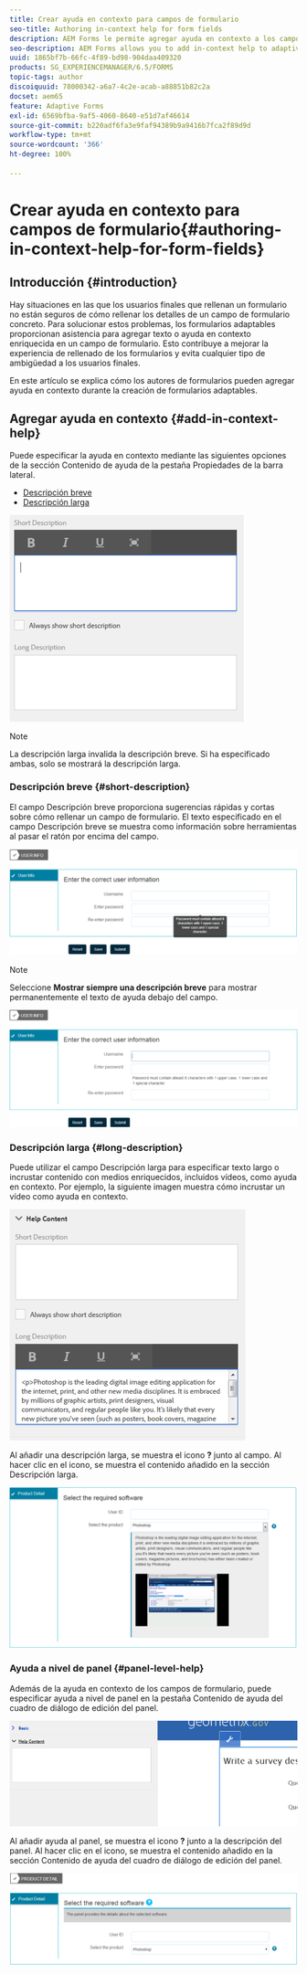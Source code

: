 ```yaml
---
title: Crear ayuda en contexto para campos de formulario
seo-title: Authoring in-context help for form fields
description: AEM Forms le permite agregar ayuda en contexto a los campos y paneles de los formularios adaptables, como texto o medios enriquecidos, incluidos vídeos.
seo-description: AEM Forms allows you to add in-context help to adaptive form fields and panels, as text or rich media, including videos.
uuid: 1865bf7b-66fc-4f89-bd98-904daa409320
products: SG_EXPERIENCEMANAGER/6.5/FORMS
topic-tags: author
discoiquuid: 78000342-a6a7-4c2e-acab-a88851b82c2a
docset: aem65
feature: Adaptive Forms
exl-id: 6569bfba-9af5-4060-8640-e51d7af46614
source-git-commit: b220adf6fa3e9faf94389b9a9416b7fca2f89d9d
workflow-type: tm+mt
source-wordcount: '366'
ht-degree: 100%

---
```


# Crear ayuda en contexto para campos de formulario{#authoring-in-context-help-for-form-fields}

## Introducción {#introduction}

Hay situaciones en las que los usuarios finales que rellenan un formulario no están seguros de cómo rellenar los detalles de un campo de formulario concreto. Para solucionar estos problemas, los formularios adaptables proporcionan asistencia para agregar texto o ayuda en contexto enriquecida en un campo de formulario. Esto contribuye a mejorar la experiencia de rellenado de los formularios y evita cualquier tipo de ambigüedad a los usuarios finales.

En este artículo se explica cómo los autores de formularios pueden agregar ayuda en contexto durante la creación de formularios adaptables.

## Agregar ayuda en contexto {#add-in-context-help}

Puede especificar la ayuda en contexto mediante las siguientes opciones de la sección Contenido de ayuda de la pestaña Propiedades de la barra lateral.

* [Descripción breve](../../forms/using/authoring-in-field-help.md#p-short-description-p)
* [Descripción larga](../../forms/using/authoring-in-field-help.md#p-long-description-p)

![Ayuda en contexto para campos de formulario](assets/descriptions.png)

>[!NOTE]
>
>La descripción larga invalida la descripción breve. Si ha especificado ambas, solo se mostrará la descripción larga.

### Descripción breve {#short-description}

El campo Descripción breve proporciona sugerencias rápidas y cortas sobre cómo rellenar un campo de formulario. El texto especificado en el campo Descripción breve se muestra como información sobre herramientas al pasar el ratón por encima del campo.

![Descripción breve para agregar ayuda en contexto para los campos de formulario](assets/tooltip.png)

>[!NOTE]
>
>Seleccione **Mostrar siempre una descripción breve** para mostrar permanentemente el texto de ayuda debajo del campo.

![Ayuda breve permanente en contexto debajo del campo](assets/short1.png)

### Descripción larga {#long-description}

Puede utilizar el campo Descripción larga para especificar texto largo o incrustar contenido con medios enriquecidos, incluidos vídeos, como ayuda en contexto. Por ejemplo, la siguiente imagen muestra cómo incrustar un vídeo como ayuda en contexto.

![Adición de medios enriquecidos como ayuda en contexto para campos de formulario](assets/long-descriptions.png)

Al añadir una descripción larga, se muestra el icono **?** junto al campo. Al hacer clic en el icono, se muestra el contenido añadido en la sección Descripción larga.

![Ejemplo de ayuda en contexto con medios enriquecidos](assets/photoshop.png)

### Ayuda a nivel de panel {#panel-level-help}

Además de la ayuda en contexto de los campos de formulario, puede especificar ayuda a nivel de panel en la pestaña Contenido de ayuda del cuadro de diálogo de edición del panel.

![Adición de ayuda en contexto para el panel de un formulario](assets/panel-level-help.png)

Al añadir ayuda al panel, se muestra el icono **?** junto a la descripción del panel. Al hacer clic en el icono, se muestra el contenido añadido en la sección Contenido de ayuda del cuadro de diálogo de edición del panel.

![Ejemplo de ayuda en contexto a nivel del panel de formulario](assets/photoshop-1.png)

